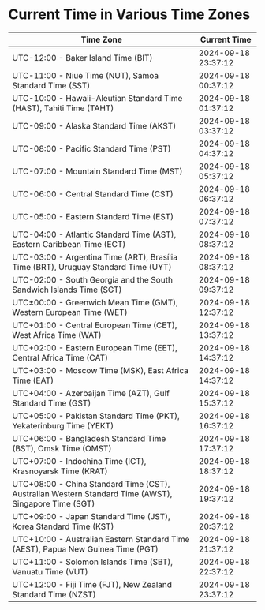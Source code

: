 # Current Time in Various Time Zones

| Time Zone | Current Time |
|-----------|--------------|
| UTC-12:00 - Baker Island Time (BIT) | 2024-09-18 23:37:12 |
| UTC-11:00 - Niue Time (NUT), Samoa Standard Time (SST) | 2024-09-18 00:37:12 |
| UTC-10:00 - Hawaii-Aleutian Standard Time (HAST), Tahiti Time (TAHT) | 2024-09-18 01:37:12 |
| UTC-09:00 - Alaska Standard Time (AKST) | 2024-09-18 03:37:12 |
| UTC-08:00 - Pacific Standard Time (PST) | 2024-09-18 04:37:12 |
| UTC-07:00 - Mountain Standard Time (MST) | 2024-09-18 05:37:12 |
| UTC-06:00 - Central Standard Time (CST) | 2024-09-18 06:37:12 |
| UTC-05:00 - Eastern Standard Time (EST) | 2024-09-18 07:37:12 |
| UTC-04:00 - Atlantic Standard Time (AST), Eastern Caribbean Time (ECT) | 2024-09-18 08:37:12 |
| UTC-03:00 - Argentina Time (ART), Brasília Time (BRT), Uruguay Standard Time (UYT) | 2024-09-18 08:37:12 |
| UTC-02:00 - South Georgia and the South Sandwich Islands Time (SGT) | 2024-09-18 09:37:12 |
| UTC±00:00 - Greenwich Mean Time (GMT), Western European Time (WET) | 2024-09-18 12:37:12 |
| UTC+01:00 - Central European Time (CET), West Africa Time (WAT) | 2024-09-18 13:37:12 |
| UTC+02:00 - Eastern European Time (EET), Central Africa Time (CAT) | 2024-09-18 14:37:12 |
| UTC+03:00 - Moscow Time (MSK), East Africa Time (EAT) | 2024-09-18 14:37:12 |
| UTC+04:00 - Azerbaijan Time (AZT), Gulf Standard Time (GST) | 2024-09-18 15:37:12 |
| UTC+05:00 - Pakistan Standard Time (PKT), Yekaterinburg Time (YEKT) | 2024-09-18 16:37:12 |
| UTC+06:00 - Bangladesh Standard Time (BST), Omsk Time (OMST) | 2024-09-18 17:37:12 |
| UTC+07:00 - Indochina Time (ICT), Krasnoyarsk Time (KRAT) | 2024-09-18 18:37:12 |
| UTC+08:00 - China Standard Time (CST), Australian Western Standard Time (AWST), Singapore Time (SGT) | 2024-09-18 19:37:12 |
| UTC+09:00 - Japan Standard Time (JST), Korea Standard Time (KST) | 2024-09-18 20:37:12 |
| UTC+10:00 - Australian Eastern Standard Time (AEST), Papua New Guinea Time (PGT) | 2024-09-18 21:37:12 |
| UTC+11:00 - Solomon Islands Time (SBT), Vanuatu Time (VUT) | 2024-09-18 22:37:12 |
| UTC+12:00 - Fiji Time (FJT), New Zealand Standard Time (NZST) | 2024-09-18 23:37:12 |
